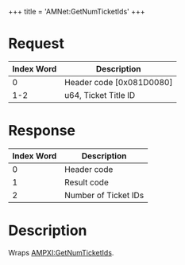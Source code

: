 +++
title = 'AMNet:GetNumTicketIds'
+++

# Request

| Index Word | Description                |
|------------|----------------------------|
| 0          | Header code \[0x081D0080\] |
| 1-2        | u64, Ticket Title ID       |

# Response

| Index Word | Description          |
|------------|----------------------|
| 0          | Header code          |
| 1          | Result code          |
| 2          | Number of Ticket IDs |

# Description

Wraps [AMPXI:GetNumTicketIds](AMPXI:GetNumTicketIds "wikilink").
